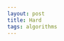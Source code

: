 ```yaml
---
layout: post
title: Hard
tags: algorithms
---
```


<script src="https://gist.github.com/selimslab/28dce41a46b96c556421c58dfb5acbc9.js"></script>



